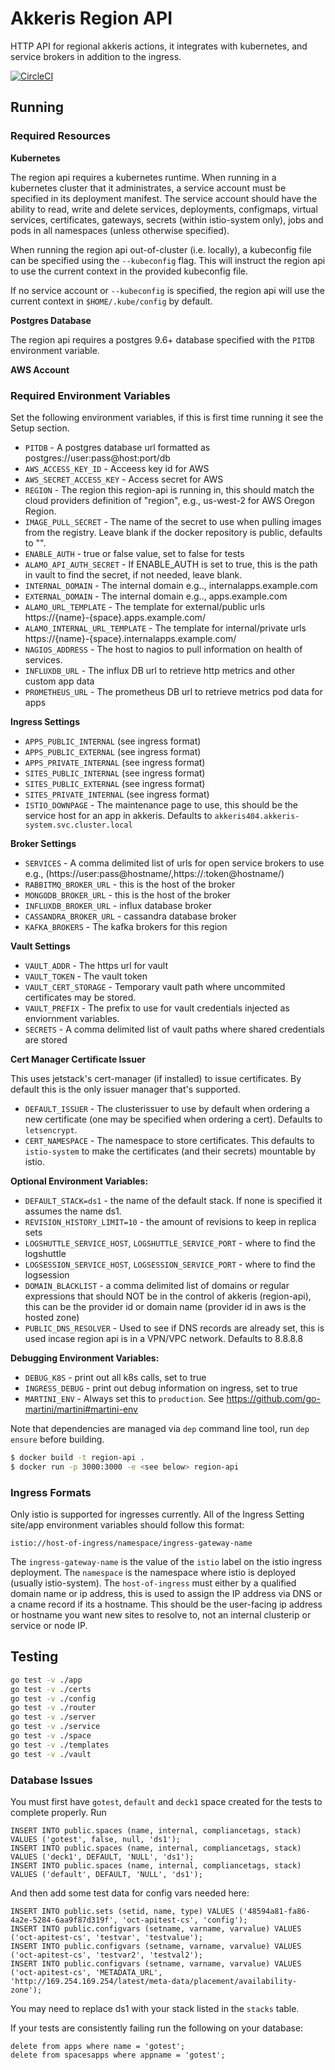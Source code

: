 # Akkeris Region API

HTTP API for regional akkeris actions, it integrates with kubernetes, and service brokers in addition to the ingress.

[![CircleCI](https://circleci.com/gh/akkeris/region-api.svg?style=svg)](https://circleci.com/gh/akkeris/region-api)

## Running

### Required Resources 

**Kubernetes**

The region api requires a kubernetes runtime. When running in a kubernetes cluster that it administrates, a service account must be specified in its deployment manifest. The service account should have the ability to read, write and delete services, deployments, configmaps, virtual services, certificates, gateways, secrets (within istio-system only), jobs and pods in all namespaces (unless otherwise specified). 

When running the region api out-of-cluster (i.e. locally), a kubeconfig file can be specified using the `--kubeconfig` flag. This will instruct the region api to use the current context in the provided kubeconfig file. 

If no service account or `--kubeconfig` is specified, the region api will use the current context in `$HOME/.kube/config` by default. 

**Postgres Database**

The region api requires a postgres 9.6+ database specified with the `PITDB` environment variable.

**AWS Account**

### Required Environment Variables

Set the following environment variables, if this is first time running it see the Setup section.


* `PITDB` - A postgres database url formatted as postgres://user:pass@host:port/db
* `AWS_ACCESS_KEY_ID` - Acceess key id for AWS
* `AWS_SECRET_ACCESS_KEY` - Access secret for AWS
* `REGION` - The region this region-api is running in, this should match the cloud providers definition of "region", e.g., us-west-2 for AWS Oregon Region.
* `IMAGE_PULL_SECRET` - The name of the secret to use when pulling images from the registry. Leave blank if the docker repository is public, defaults to "".
* `ENABLE_AUTH` - true or false value, set to false for tests
* `ALAMO_API_AUTH_SECRET` - If ENABLE_AUTH is set to true, this is the path in vault to find the secret, if not needed, leave blank.
* `INTERNAL_DOMAIN` - The internal domain e.g.., internalapps.example.com
* `EXTERNAL_DOMAIN` - The internal domain e.g.., apps.example.com
* `ALAMO_URL_TEMPLATE` - The template for external/public urls https://{name}-{space}.apps.example.com/
* `ALAMO_INTERNAL_URL_TEMPLATE` - The template for internal/private urls https://{name}-{space}.internalapps.example.com/
* `NAGIOS_ADDRESS` - The host to nagios to pull information on health of services.
* `INFLUXDB_URL` - The influx DB url to retrieve http metrics and other custom app data
* `PROMETHEUS_URL` - The prometheus DB url to retrieve metrics pod data for apps

**Ingress Settings**

* `APPS_PUBLIC_INTERNAL` (see ingress format)
* `APPS_PUBLIC_EXTERNAL` (see ingress format)
* `APPS_PRIVATE_INTERNAL` (see ingress format)
* `SITES_PUBLIC_INTERNAL` (see ingress format)
* `SITES_PUBLIC_EXTERNAL` (see ingress format)
* `SITES_PRIVATE_INTERNAL` (see ingress format)
* `ISTIO_DOWNPAGE` - The maintenance page to use, this should be the service host for an app in akkeris. Defaults to `akkeris404.akkeris-system.svc.cluster.local`

**Broker Settings**

* `SERVICES` - A comma delimited list of urls for open service brokers to use e.g., (https://user:pass@hostname/,https://:token@hostname/)
* `RABBITMQ_BROKER_URL` - this is the host of the broker
* `MONGODB_BROKER_URL` - this is the host of the broker
* `INFLUXDB_BROKER_URL` - influx database broker
* `CASSANDRA_BROKER_URL` - cassandra database broker
* `KAFKA_BROKERS` - The kafka brokers for this region

**Vault Settings**

* `VAULT_ADDR` - The https url for vault
* `VAULT_TOKEN` - The vault token
* `VAULT_CERT_STORAGE` - Temporary vault path where uncommited certificates may be stored. 
* `VAULT_PREFIX` - The prefix to use for vault credentials injected as enviornment variables.
* `SECRETS` - A comma delimited list of vault paths where shared credentials are stored

**Cert Manager Certificate Issuer**

This uses jetstack's cert-manager (if installed) to issue certificates. By default this is the only issuer manager that's supported. 

* `DEFAULT_ISSUER` - The clusterissuer to use by default when ordering a new certificate (one may be specified when ordering a cert). Defaults to `letsencrypt`.
* `CERT_NAMESPACE` - The namespace to store certificates.  This defaults to `istio-system` to make the certificates (and their secrets) mountable by istio. 

**Optional Environment Variables:**

* `DEFAULT_STACK=ds1` - the name of the default stack. If none is specified it assumes the name ds1.
* `REVISION_HISTORY_LIMIT=10` - the amount of revisions to keep in replica sets
* `LOGSHUTTLE_SERVICE_HOST`, `LOGSHUTTLE_SERVICE_PORT` - where to find the logshuttle
* `LOGSESSION_SERVICE_HOST`, `LOGSESSION_SERVICE_PORT` - where to find the logsession
* `DOMAIN_BLACKLIST` - a comma delimited list of domains or regular expressions that should NOT be in the control of akkeris (region-api), this can be the provider id or domain name (provider id in aws is the hosted zone)
* `PUBLIC_DNS_RESOLVER` - Used to see if DNS records are already set, this is used incase region api is in a VPN/VPC network. Defaults to 8.8.8.8

**Debugging Environment Variables:**

* `DEBUG_K8S` - print out all k8s calls, set to true
* `INGRESS_DEBUG` - print out debug information on ingress, set to true
* `MARTINI_ENV` - Always set this to `production`. See https://github.com/go-martini/martini#martini-env

Note that dependencies are managed via `dep` command line tool, run `dep ensure` before building.

```sh
$ docker build -t region-api .
$ docker run -p 3000:3000 -e <see below> region-api
```

### Ingress Formats
Only istio is supported for ingresses currently. All of the Ingress Setting site/app environment variables should follow this format:

```
istio://host-of-ingress/namespace/ingress-gateway-name 
```

The `ingress-gateway-name` is the value of the `istio` label on the istio ingress deployment. The `namespace` is the namespace where istio is deployed (usually istio-system). The `host-of-ingress` must either by a qualified domain name or ip address, this is used to assign the IP address via DNS or a cname record if its a hostname. This should be the user-facing ip address or hostname you want new sites to resolve to, not an internal clusterip or service or node IP.

## Testing

```sh
go test -v ./app
go test -v ./certs
go test -v ./config
go test -v ./router
go test -v ./server
go test -v ./service
go test -v ./space
go test -v ./templates
go test -v ./vault
```

### Database Issues

You must first have `gotest`, `default` and `deck1` space created for the tests to complete properly.  Run

```
INSERT INTO public.spaces (name, internal, compliancetags, stack) VALUES ('gotest', false, null, 'ds1');
INSERT INTO public.spaces (name, internal, compliancetags, stack) VALUES ('deck1', DEFAULT, 'NULL', 'ds1');
INSERT INTO public.spaces (name, internal, compliancetags, stack) VALUES ('default', DEFAULT, 'NULL', 'ds1');
```

And then add some test data for config vars needed here:

```
INSERT INTO public.sets (setid, name, type) VALUES ('48594a81-fa86-4a2e-5284-6aa9f87d319f', 'oct-apitest-cs', 'config');
INSERT INTO public.configvars (setname, varname, varvalue) VALUES ('oct-apitest-cs', 'testvar', 'testvalue');
INSERT INTO public.configvars (setname, varname, varvalue) VALUES ('oct-apitest-cs', 'testvar2', 'testval2');
INSERT INTO public.configvars (setname, varname, varvalue) VALUES ('oct-apitest-cs', 'METADATA_URL', 'http://169.254.169.254/latest/meta-data/placement/availability-zone');
```

You may need to replace ds1 with your stack listed in the `stacks` table.

If your tests are consistently failing run the following on your database:

```
delete from apps where name = 'gotest';
delete from spacesapps where appname = 'gotest';
```
